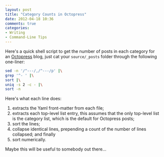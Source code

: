 ```yaml
---
layout: post
title: "Category Counts in Octopress"
date: 2012-04-18 10:36
comments: true
categories: 
- Writing
- Command-Line Tips
---
```


Here's a quick shell script to get the number of posts in each category for an [Octopress][OP] blog, just cat your `source/_posts` folder through the following one-liner:

```sh
sed -n '/^---/,/^---/p' |\
grep '^- ' |\
sort |\
uniq -s 2 -c - |\
sort -n

```

Here's what each line does:

1. extracts the Yaml front-matter from each file;
2. extracts each top-level list entry, this assumes that the only top-level list is the category list, which is the default for Octopress posts;
3. sort the lines;
4. collapse identical lines, prepending a count of the number of lines collapsed; and finally
5. sort numerically.

Maybe this will be useful to somebody out there…

[OP]: http://octopress.org/

